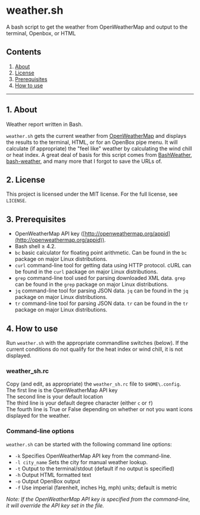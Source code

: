 # weather.sh
A bash script to get the weather from OpenWeatherMap and output to the terminal, Openbox, or HTML


## Contents
 1. [About](#1-about)
 2. [License](#2-license)
 3. [Prerequisites](#3-prerequisites)
 4. [How to use](#4-how-to-use)

***

## 1. About

Weather report written in Bash.

`weather.sh` gets the current weather from 
[OpenWeatherMap](http://openweathermap.org/) and displays the 
results to the terminal, HTML, or for an OpenBox pipe menu. It will 
calculate (if appropriate) the "feel like" weather by calculating the
wind chill or heat index. A great deal of basis for this script comes 
from [BashWeather](https://github.com/jdotjdot/BashWeather),
[bash-weather](https://github.com/szantaii/bash-weather),
and many more that I forgot to save the URLs of.

## 2. License

This project is licensed under the MIT license. For the full license, see `LICENSE`.

## 3. Prerequisites

 * OpenWeatherMap API key ([http://openweathermap.org/appid](http://openweathermap.org/appid)).
 * Bash shell ≥ 4.2.
 * `bc` basic calculator for floating point arithmetic. Can be found in the `bc` package on major Linux distributions.
 * `curl` command-line tool for getting data using HTTP protocol. cURL can be found in the `curl` package on major Linux distributions.
 * `grep` command-line tool used for parsing downloaded XML data. `grep` can be found in the `grep` package on major Linux distributions.
 * `jq` command-line tool for parsing JSON data. `jq` can be found in the `jq` package on major Linux distributions.
 * `tr` command-line tool for parsing JSON data. `tr` can be found in the `tr` package on major Linux distributions.

## 4. How to use

Run `weather.sh` with the appropriate commandline switches (below). If 
the current conditions do not qualify for the heat index or wind chill, 
it is not displayed.

### weather_sh.rc

Copy (and edit, as appropriate) the `weather_sh.rc` file to `$HOME\.config`.   
The first line is the OpenWeatherMap API key  
The second line is your default location  
The third line is your default degree character (either `c` or `f`)  
The fourth line is True or False depending on whether or not you want 
icons displayed for the weather.

### Command-line options

`weather.sh` can be started with the following command line options:

 * `-k` Specifies OpenWeatherMap API key from the command-line.
 * `-l city_name` Sets the city for manual weather lookup.
 * `-t` Output to the terminal/stdout (default if no output is specified)
 * `-h` Output HTML formatted text
 * `-o` Output OpenBox output
 * `-f` Use imperial (farenheit, inches Hg, mph) units; default is metric

_Note: If the OpenWeatherMap API key is specified from the command-line, it will override the API key set in the file._

